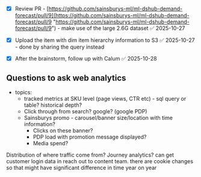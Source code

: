 - [x] Review PR - [https://github.com/sainsburys-ml/ml-dshub-demand-forecast/pull/9](https://github.com/sainsburys-ml/ml-dshub-demand-forecast/pull/9 "https://github.com/sainsburys-ml/ml-dshub-demand-forecast/pull/9") - make use of the large 2.6G dataset ✅ 2025-10-27
- [x] Upload the item with dim item hierarchy information to S3 ✅ 2025-10-27 - done by sharing the query instead
- [x] After the brainstorm, follow up with Calum ✅ 2025-10-28


## Questions to ask web analytics
- topics:
	- tracked metrics at SKU level (page views, CTR etc) - sql query or table? historical depth? 
	- Click through from search? google? (google PDP)
	- Sainsburys promo - carousel/banner size/location with time information? 
		- Clicks on these banner? 
		- PDP load with promotion message displayed? 
		- Media spend? 


Distribution of where traffic come from? 
Journey analytics? 
can get customer login data in 
reach out to content team. 
there are cookie changes so that might have significant difference in time year on year
